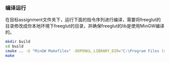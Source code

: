 ### 编译运行

在目标assignment文件夹下，运行下面的指令序列进行编译，需要将freeglut的目录修改成你本地环境下freeglut的目录，并确保freeglut的lib是使用MinGW编译的。

``` sh
mkdir build
cd build
cmake .. -G "MinGW Makefiles" -DOPENGL_LIBRARY_DIR="C:\Program Files (x86)\freeglut\lib" -DGLUT_INCLUDE_DIR="C:\Program Files (x86)\freeglut\include" -DCMAKE_BUILD_TYPE=Release
make
```

### 
